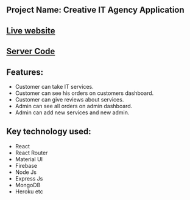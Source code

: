 ## Project Name: Creative IT Agency Application

## [Live website](https://creative-agency-1.web.app/)
## [Server Code](https://github.com/Touhid-sezan/creative-agency-server)

## Features:
* Customer can take IT services.
* Customer can see his orders on customers dashboard.
* Customer can give reviews about services.
* Admin can see all orders on admin dashboard.
* Admin can add new services and new admin.

## Key technology used:
* React
* React Router
* Material UI
* Firebase
* Node Js
* Express Js
* MongoDB
* Heroku etc
